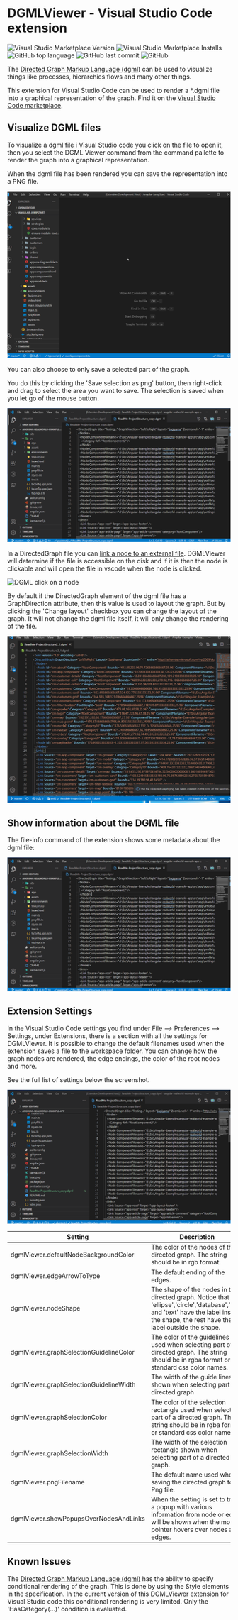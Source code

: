 # DGMLViewer - Visual Studio Code extension

![Visual Studio Marketplace Version](https://img.shields.io/visual-studio-marketplace/v/coderAllan.vscode-dgmlviewer) ![Visual Studio Marketplace Installs](https://img.shields.io/visual-studio-marketplace/i/coderAllan.vscode-dgmlviewer) ![GitHub top language](https://img.shields.io/github/languages/top/CoderAllan/vscode-dgmlviewer.svg) ![GitHub last commit](https://img.shields.io/github/last-commit/CoderAllan/vscode-dgmlviewer.svg) ![GitHub](https://img.shields.io/github/license/CoderAllan/vscode-dgmlviewer.svg)

The [Directed Graph Markup Language (dgml)](https://en.wikipedia.org/wiki/DGML) can be used to visualize things like processes, hierarchies flows and many other things.

This extension for Visual Studio Code can be used to render a *.dgml file into a graphical representation of the graph. Find it on the [Visual Studio Code marketplace](https://marketplace.visualstudio.com/items?itemName=coderAllan.vscode-dgmlviewer).

## Visualize DGML files

To visualize a dgml file i Visual Studio code you click on the file to open it, then you select the DGML Viewer command from the command pallette to render the graph into a graphical representation.

When the dgml file has been rendered you can save the representation into a PNG file.

![DGML save to Png file](https://github.com/CoderAllan/vscode-dgmlviewer/raw/main/images/dgmlViewer_save.gif)

You can also choose to only save a selected part of the graph.

You do this by clicking the 'Save selection as png' button, then right-click and drag to select the area you want to save. The selection is saved when you let go of the mouse button.

![DGML save selection to Png file](https://github.com/CoderAllan/vscode-dgmlviewer/raw/main/images/dgmlViewer_saveSelection.gif)

In a DirectedGraph file you can [link a node to  an external file](https://docs.microsoft.com/en-us/previous-versions/visualstudio/visual-studio-2015/modeling/customize-code-maps-by-editing-the-dgml-files?view=vs-2015#to-link-a-document-or-url-to-a-code-element"). DGMLViewer will determine if the file is accessible on the disk and if it is then the node is clickable and will open the file in vscode when the node is clicked.

![DGML click on a node](https://github.com/CoderAllan/vscode-dgmlviewer/raw/main/images/dgmlViewer_clickOnNodes.gif)

By default if the DirectedGraph element of the dgml file has a GraphDirection attribute, then this value is used to layout the graph. But by clicking the 'Change layout' checkbox you can change the layout of the graph. It will not change the dgml file itself, it will only change the rendering of the file.

![DGML change layout](https://github.com/CoderAllan/vscode-dgmlviewer/raw/main/images/dgmlViewer_changeLayout.gif)

## Show information about the DGML file

The file-info command of the extension shows some metadata about the dgml file:

![DGML file info](https://github.com/CoderAllan/vscode-dgmlviewer/raw/main/images/dgmlViewer_fileinfo.gif)

## Extension Settings

In the Visual Studio Code settings you find under File --> Preferences --> Settings, under Extensions, there is a section with all the settings for DGMLViewer. It is possible to change the default filenames used when the extension saves a file to the workspace folder. You can change how the graph nodes are rendered, the edge endings, the color of the root nodes and more.

See the full list of settings below the screenshot.

![DGMLViewer settings](https://github.com/CoderAllan/vscode-dgmlviewer/raw/main/images/dgmlViewer_settings.gif)

| Setting | Description |
| --- | --- |
| dgmlViewer.defaultNodeBackgroundColor | The color of the nodes of the directed graph. The string should be in rgb format. |
| dgmlViewer.edgeArrowToType | The default ending of the edges. |
| dgmlViewer.nodeShape | The shape of the nodes in the directed graph. Notice that 'ellipse','circle','database','box' and 'text' have the label inside the shape, the rest have the label outside the shape. |
| dgmlViewer.graphSelectionGuidelineColor | The color of the guidelines used when selecting part of a directed graph. The string should be in rgba format or standard css color names. |
| dgmlViewer.graphSelectionGuidelineWidth | The width of the guide lines shown when selecting part of a directed graph |
| dgmlViewer.graphSelectionColor | The color of the selection rectangle used when selecting part of a directed graph. The string should be in rgba format or standard css color names. |
| dgmlViewer.graphSelectionWidth | The width of the selection rectangle shown when selecting part of a directed graph. |
| dgmlViewer.pngFilename | The default name used when saving the directed graph to a Png file. |
| dgmlViewer.showPopupsOverNodesAndLinks | When the setting is set to true a popup with various information from node or edge will be shown when the mouse pointer hovers over nodes and edges. |

## Known Issues

The [Directed Graph Markup Language (dgml)](https://en.wikipedia.org/wiki/DGML) has the ability to specify conditional rendering of the graph. This is done by using the Style elements in the specification. In the current version of this DGMLViewer extension for Visual Studio code this conditional rendering is very limited. Only the 'HasCategory(...)' condition is evaluated.
